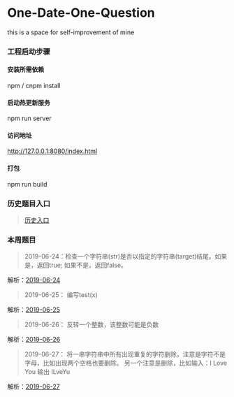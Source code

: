 # One-Date-One-Question
this is a space for self-improvement of mine

### 工程启动步骤

#### 安装所需依赖
npm / cnpm install 

#### 启动热更新服务
npm run server  

#### 访问地址
http://127.0.0.1:8080/index.html


#### 打包
npm run build

### 历史题目入口

> [历史入口](https://github.com/dorseysen/One-Date-One-Question/blob/master/src/history.md)  

### 本周题目

> 2019-06-24：检查一个字符串(str)是否以指定的字符串(target)结尾。如果是，返回true; 如果不是，返回false。 

解析：[2019-06-24](https://github.com/dorseysen/One-Date-One-Question/issues/48)  

> 2019-06-25： 编写test(x)  

解析：[2019-06-25](https://github.com/dorseysen/One-Date-One-Question/issues/49)  

> 2019-06-26： 反转一个整数，该整数可能是负数  

解析：[2019-06-26](https://github.com/dorseysen/One-Date-One-Question/issues/50)  

> 2019-06-27： 将一串字符串中所有出现重复的字符删除，注意是字符不是字母，比如出现两个空格也要删除。
> 另一个注意是删除，比如输入：I Love You 输出 ILveYu  

解析：[2019-06-27](https://github.com/dorseysen/One-Date-One-Question/issues/51)  





